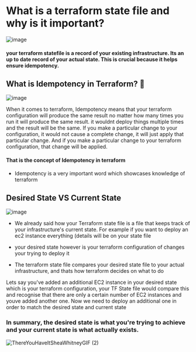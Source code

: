 # What is a terraform state file and why is it important? 
![image](https://github.com/user-attachments/assets/bbf16d60-3811-47d8-b2f7-4ccd48ae650c)

#### your terraform statefile is a record of your existing infrastructure. Its an up to date record of your actual state. This is crucial because it helps ensure idempotency.

## What is Idempotency in Terraform? 🤔
![image](https://github.com/user-attachments/assets/501ec14b-1d47-4039-8ab5-2edcee178f95)

When it comes to terraform, Idempotency means that your terraform configuration will produce the same result no matter how many times you run it will produce the same result. it wouldnt deploy things 
multiple times and the result will be the same. If you make a particular change to your configuration, it would not cause a complete change, it will just apply that particular change. And if you make a particular change to your terraform configuration, that change will be applied.

#### That is the concept of Idempotency in terraform 

- Idempotency is a very important word which showcases knowledge of terraform

 ## Desired State VS Current State
![image](https://github.com/user-attachments/assets/c5217f14-f159-4687-8c24-939f9a9a26fe)

- We already said how your Terraform state file is a file that keeps track of your infrastructure's current state. For example if you want to deploy an ec2 instance everything (details will be on your state file 

- your desired state however is your terraform configuration of changes your trying to deploy it

- The terraform state file compares your desired state file to your actual infrastructure, and thats how terraform decides on what to do

Lets say you've added an additional EC2 instance in your desired state which is your terraform configuration, your TF State file would compare this and recognise that there are only a certain number of EC2 instances and  youve added another one. Now we need to deploy an additional one in order to match the desired state and current state 

### In summary, the desired state is what you're trying to achieve and your current state is what actually exists. 

![ThereYouHaveItSheaWhitneyGIF (2)](https://github.com/user-attachments/assets/c312c2ea-c2ea-4126-aa32-08b025f41e73)
